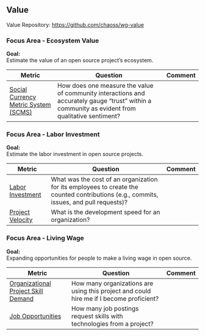 ## Value
Value Repository: https://github.com/chaoss/wg-value

### Focus Area - Ecosystem Value

**Goal:**  
Estimate the value of an open source project’s ecosystem.

<div>
<table>
  <thead><tr><th>Metric</th><th>Question</th><th>Comment</th></tr></thead>
<tbody>
  <tr><td><a href="https://github.com/chaoss/wg-value/blob/master/focus-areas/ecosystem/social-currency-metric-system.md">Social Currency Metric System (SCMS)</a></td><td>How does one measure the value of community interactions and accurately gauge “trust” within a community as evident from qualitative sentiment?</td><td><a href="https://github.com/chaoss/wg-value/issues/61"></td></tr>
</tbody>
</table>
</div>

### Focus Area - Labor Investment

**Goal:**  
Estimate the labor investment in open source projects.

<div>
<table>
  <thead><tr><th>Metric</th><th>Question</th><th>Comment</th></tr></thead>
<tbody>
  <tr><td><a href="https://github.com/chaoss/wg-value/blob/master/focus-areas/labor-investment/labor_investment.md">Labor Investment</a></td><td>What was the cost of an organization for its employees to create the counted contributions (e.g., commits, issues, and pull requests)?</td><td><a href="https://github.com/chaoss/wg-value/issues/59"></td></tr>
  <tr><td><a href="https://github.com/chaoss/wg-value/blob/master/focus-areas/labor-investment/project_velocity.md">Project Velocity</a></td><td>What is the development speed for an organization?</td><td><a href="https://github.com/chaoss/wg-value/issues/60"></td></tr>
</tbody>
</table>
</div>

### Focus Area - Living Wage

**Goal:**  
Expanding opportunities for people to make a living wage in open source.

<div>
<table>
  <thead><tr><th>Metric</th><th>Question</th><th>Comment</th></tr></thead>
<tbody>
  <tr><td><a href="https://github.com/chaoss/wg-value/blob/master/focus-areas/living-wage/organizational-project-skill-demand.md">Organizational Project Skill Demand</a></td><td>How many organizations are using this project and could hire me if I become proficient?</td><td><a href="https://github.com/chaoss/wg-value/issues/62"></td></tr>
  <tr><td><a href="https://github.com/chaoss/wg-value/blob/master/focus-areas/living-wage/job-opportunities.md">Job Opportunities</a></td><td>How many job postings request skills with technologies from a project?</td><td><a href="https://github.com/chaoss/wg-value/issues/63"></td></tr>
</tbody>
</table>
</div>
